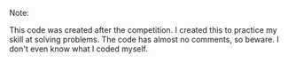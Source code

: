 Note:

This code was created after the competition.
I created this to practice my skill at solving problems.
The code has almost no comments, so beware.
I don't even know what I coded myself.
